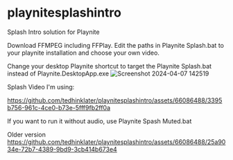 # playnitesplashintro
Splash Intro solution for Playnite

Download FFMPEG including FFPlay. Edit the paths in Playnite Splash.bat to your playnite installation and choose your own video. 

Change your desktop Playnite shortcut to target the Playnite Splash.bat instead of Playnite.DesktopApp.exe
![Screenshot 2024-04-07 142519](https://github.com/tedhinklater/playnitesplashintro/assets/66086488/ef489d7d-4d65-4fc1-bb18-02ecf00bdc3b)

Splash Video I'm using: 

https://github.com/tedhinklater/playnitesplashintro/assets/66086488/3395b756-961c-4ce0-b73e-5fff9fb2ff0a

If you want to run it without audio, use Playnite Spash Muted.bat

Older version 
https://github.com/tedhinklater/playnitesplashintro/assets/66086488/25a9034e-72b7-4389-9bd9-3cb414b673e4


